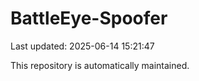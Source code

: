 # BattleEye-Spoofer

Last updated: 2025-06-14 15:21:47

This repository is automatically maintained.
